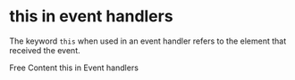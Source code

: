# this in event handlers

The keyword `this` when used in an event handler refers to the element that received the event.

<ResourceGroupTitle>Free Content</ResourceGroupTitle>
<BadgeLink colorScheme='yellow' badgeText='Read' href='https://www.w3schools.com/js/js_this.asp'>this in Event handlers</BadgeLink>